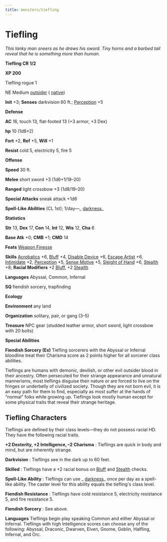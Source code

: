 ```yaml
---
title: monsters/tiefling
---
```

# Tiefling

_This lanky man sneers as he draws his sword. Tiny horns and a barbed tail reveal that he is something more than human._

**Tiefling CR 1/2**

**XP 200**

Tiefling rogue 1

NE Medium [outsider](creatureTypes.md#_outsider) ( [native](creatureTypes.md#_native-subtype))

**Init** +3; **Senses** darkvision 60 ft.; [Perception](../skills/perception.md#_perception) +5

**Defense**

**AC** 16, touch 13, flat-footed 13 (+3 armor, +3 Dex)

**hp** 10 (1d8+2)

**Fort** +2, **Ref** +5, **Will** +1

**Resist** cold 5, electricity 5, fire 5

**Offense**

**Speed** 30 ft.

**Melee** short sword +3 (1d6+1/19–20)

**Ranged** light crossbow +3 (1d8/19–20)

**Special Attacks** sneak attack +1d6

**Spell-Like Abilities** (CL 1st); 1/day—_ [darkness](../spells/darkness.md#_darkness)_

**Statistics**

**Str** 13, **Dex** 17, **Con** 14, **Int** 12, **Wis** 12, **Cha** 6

**Base Atk** +0; **CMB** +1; **CMD** 14

**Feats** [Weapon Finesse](../feats.md#_weapon-finesse)

**Skills** [Acrobatics](../skills/acrobatics.md#_acrobatics) +6, [Bluff](../skills/bluff.md#_bluff) +4, [Disable Device](../skills/disableDevice.md#_disable-device) +6, [Escape Artist](../skills/escapeArtist.md#_escape-artist) +6, [Intimidate](../skills/intimidate.md#_intimidate) +2, [Perception](../skills/perception.md#_perception) +5, [Sense Motive](../skills/senseMotive.md#_sense-motive) +5, [Sleight of Hand](../skills/sleightOfHand.md#_sleight-of-hand) +6, [Stealth](../skills/stealth.md#_stealth) +8; **Racial Modifiers** +2 [Bluff](../skills/bluff.md#_bluff), +2 [Stealth](../skills/stealth.md#_stealth)

**Languages** Abyssal, Common, Infernal

**SQ** fiendish sorcery, trapfinding

**Ecology**

**Environment** any land

**Organization** solitary, pair, or gang (3–5)

**Treasure** NPC gear (studded leather armor, short sword, light crossbow with 20 bolts)

**Special Abilities**

**Fiendish Sorcery (Ex)** Tiefling sorcerers with the Abyssal or Infernal bloodline treat their Charisma score as 2 points higher for all sorcerer class abilities.

Tieflings are humans with demonic, devilish, or other evil outsider blood in their ancestry. Often persecuted for their strange appearance and unnatural mannerisms, most tieflings disguise their nature or are forced to live on the fringes or underbelly of civilized society. Though they are not born evil, it is an easy path for them to find, especially as most suffer at the hands of “normal” folks while growing up. Tieflings look mostly human except for some physical traits that reveal their strange heritage.

## Tiefling Characters

Tieflings are defined by their class levels—they do not possess racial HD. They have the following racial traits.

**+2 Dexterity, +2 Intelligence, –2 Charisma** : Tieflings are quick in body and mind, but are inherently strange.

**Darkvision** : Tieflings see in the dark up to 60 feet.

**Skilled** : Tieflings have a +2 racial bonus on [Bluff](../skills/bluff.md#_bluff) and [Stealth](../skills/stealth.md#_stealth) checks.

**Spell-Like Ability** : Tieflings can use _ [darkness](../spells/darkness.md#_darkness)_ once per day as a spell-like ability. The caster level for this ability equals the tiefling's class level.

**Fiendish Resistance** : Tieflings have cold resistance 5, electricity resistance 5, and fire resistance 5.

**Fiendish Sorcery** : See above.

**Languages** Tieflings begin play speaking Common and either Abyssal or Infernal. Tieflings with high Intelligence scores can choose any of the following: Abyssal, Draconic, Dwarven, Elven, Gnome, Goblin, Halfling, Infernal, and Orc.

